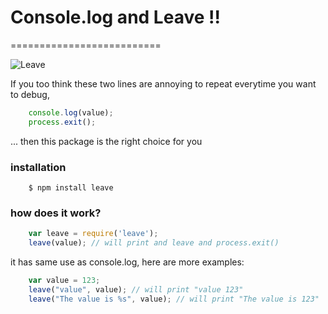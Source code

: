 # Console.log and Leave !!
==========================

![Leave](https://api.travis-ci.org/Javascipt/leave.svg)

If you too think these two lines are annoying to repeat everytime you want to debug,

```javascript
    console.log(value);
    process.exit();
```

... then this package is the right choice for you

### installation

```
    $ npm install leave
```

### how does it work?

```javascript
    var leave = require('leave');
    leave(value); // will print and leave and process.exit()
```

it has same use as console.log, here are more examples:

```javascript
    var value = 123;
    leave("value", value); // will print "value 123"
    leave("The value is %s", value); // will print "The value is 123"
```